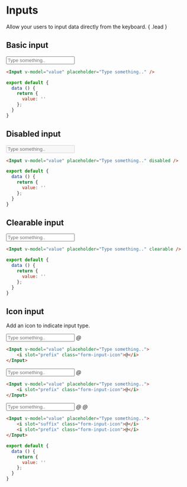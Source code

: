 # Inputs

Allow your users to input data directly from the keyboard. { .lead }

## Basic input

<Input v-model="inputValue" placeholder="Type something.." />

~~~html
<Input v-model="value" placeholder="Type something.." />
~~~

~~~js
export default {
  data () {
    return {
      value: ''
    };
  }
}
~~~

## Disabled input

<Input v-model="disabledInputValue" placeholder="Type something.." disabled />

~~~html
<Input v-model="value" placeholder="Type something.." disabled />
~~~

~~~js
export default {
  data () {
    return {
      value: ''
    };
  }
}
~~~

## Clearable input

<Input v-model="clearableInputValue" placeholder="Type something.." clearable />

~~~html
<Input v-model="value" placeholder="Type something.." clearable />
~~~

~~~js
export default {
  data () {
    return {
      value: ''
    };
  }
}
~~~

## Icon input
Add an icon to indicate input type.

<Input v-model="iconLeftInputValue" placeholder="Type something..">
    <i slot="prefix" class="form-input-icon">@</i>
</Input>

~~~html
<Input v-model="value" placeholder="Type something..">
    <i slot="prefix" class="form-input-icon">@</i>
</Input>
~~~

<Input v-model="iconRightInputValue" placeholder="Type something..">
    <i slot="suffix" class="form-input-icon">@</i>
</Input>

~~~html
<Input v-model="value" placeholder="Type something..">
    <i slot="prefix" class="form-input-icon">@</i>
</Input>
~~~

<Input v-model="iconBothInputValue" placeholder="Type something..">
    <i slot="prefix" class="form-input-icon">@</i>
    <i slot="suffix" class="form-input-icon">@</i>
</Input>

~~~html
<Input v-model="value" placeholder="Type something..">
    <i slot="suffix" class="form-input-icon">@</i>
    <i slot="prefix" class="form-input-icon">@</i>
</Input>
~~~

~~~js
export default {
  data () {
    return {
      value: ''
    };
  }
}
~~~


